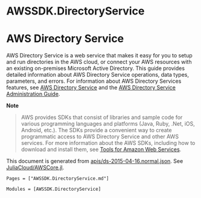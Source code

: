 # AWSSDK.DirectoryService

# AWS Directory Service

AWS Directory Service is a web service that makes it easy for you to setup and run directories in the AWS cloud, or connect your AWS resources with an existing on-premises Microsoft Active Directory. This guide provides detailed information about AWS Directory Service operations, data types, parameters, and errors. For information about AWS Directory Services features, see [AWS Directory Service](https://aws.amazon.com/directoryservice/) and the [AWS Directory Service Administration Guide](http://docs.aws.amazon.com/directoryservice/latest/admin-guide/what_is.html).

**Note**
> AWS provides SDKs that consist of libraries and sample code for various programming languages and platforms (Java, Ruby, .Net, iOS, Android, etc.). The SDKs provide a convenient way to create programmatic access to AWS Directory Service and other AWS services. For more information about the AWS SDKs, including how to download and install them, see [Tools for Amazon Web Services](http://aws.amazon.com/tools/).

This document is generated from
[apis/ds-2015-04-16.normal.json](https://github.com/aws/aws-sdk-js/blob/master/apis/ds-2015-04-16.normal.json).
See [JuliaCloud/AWSCore.jl](https://github.com/JuliaCloud/AWSCore.jl).

```@index
Pages = ["AWSSDK.DirectoryService.md"]
```

```@autodocs
Modules = [AWSSDK.DirectoryService]
```
